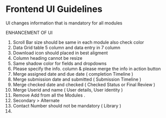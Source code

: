 # Frontend UI Guidelines
UI changes information that is mandatory for all modules

ENHANCEMENT OF UI 

1. Scroll Bar size should be same in each module also check color 
2. Data Grid table 5 column and data entry in 7 column
3. Download icon should placed in best aligment
4. Column heading cannot be resize
5. Same shadow color for fields and dropdowns 
6. Please specify the info. column & please merge the info in action button 
7. Merge assigned date and due date ( completion Timeline )
8. Merge submission date and submitted ( Submission Timeline )
9. Merge checked date and checked ( Checked Status or Final Review )
10. Merge Userid and name ( User details, User identity )
11. Remove Add from all the Modules .
12. Secondary > Alternate 
13. Contact Number should not be mandatory ( Library )
14.













